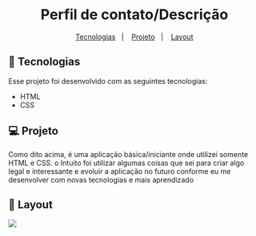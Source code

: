<h1 align="center">Perfil de contato/Descrição</h1>

<p align="center">
  <a href="#-tecnologias">Tecnologias</a>&nbsp;&nbsp;&nbsp;|&nbsp;&nbsp;&nbsp;
  <a href="#-projeto">Projeto</a>&nbsp;&nbsp;&nbsp;|&nbsp;&nbsp;&nbsp;
  <a href="#-layout">Layout</a>
</p>

## 🚀 Tecnologias

Esse projeto foi desenvolvido com as seguintes tecnologias:

- HTML
- CSS

## 💻 Projeto

Como dito acima, é uma aplicação básica/iniciante onde utilizei somente HTML e CSS.
o Intuito foi utilizar algumas coisas que sei para criar algo legal e interessante e evoluir a aplicação no futuro conforme eu me desenvolver com novas tecnologias e mais aprendizado

## 🔖 Layout

<img src="https://i.ibb.co/KFFLj1x/download.png">
